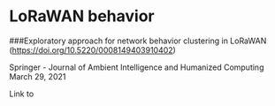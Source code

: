 # LoRaWAN behavior

 ###Exploratory approach for network behavior clustering in LoRaWAN (https://doi.org/10.5220/0008149403910402)
 
 Springer - Journal of Ambient Intelligence and Humanized Computing
 March 29, 2021
 
 Link to 
